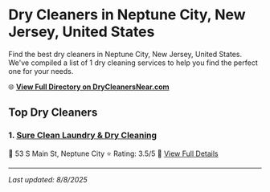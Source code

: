 # Dry Cleaners in Neptune City, New Jersey, United States

Find the best dry cleaners in Neptune City, New Jersey, United States. We've compiled a list of 1 dry cleaning services to help you find the perfect one for your needs.

🌐 **[View Full Directory on DryCleanersNear.com](https://drycleanersnear.com/city/US/New%20Jersey/Neptune%20City)**

## Top Dry Cleaners

### 1. [Sure Clean Laundry & Dry Cleaning](https://drycleanersnear.com/dryCleaner/686dcd3304b0376d46bba4e9/sure-clean-laundry-dry-cleaning)
📍 53 S Main St, Neptune City
⭐ Rating: 3.5/5
🔗 [View Full Details](https://drycleanersnear.com/dryCleaner/686dcd3304b0376d46bba4e9/sure-clean-laundry-dry-cleaning)


---

*Last updated: 8/8/2025*
